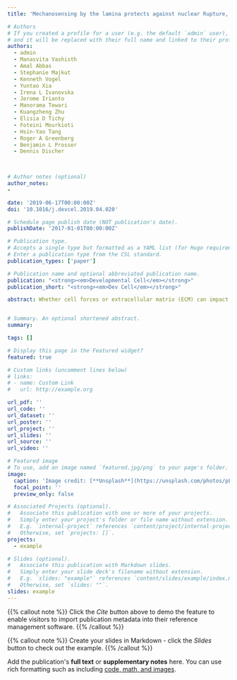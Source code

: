 ```yaml
---
title: 'Mechanosensing by the lamina protects against nuclear Rupture, DNA Damage, and cell-cycle Arrest'

# Authors
# If you created a profile for a user (e.g. the default `admin` user), write the username (folder name) here
# and it will be replaced with their full name and linked to their profile.
authors:
  - admin
  - Manasvita Vashisth
  - Amal Abbas
  - Stephanie Majkut
  - Kenneth Vogel
  - Yuntao Xia
  - Irena L Ivanovska
  - Jerome Irianto
  - Manorama Tewari
  - Kuangzheng Zhu
  - Elisia D Tichy
  - Foteini Mourkioti
  - Hsin-Yao Tang
  - Roger A Greenberg
  - Benjamin L Prosser
  - Dennis Discher

  

# Author notes (optional)
author_notes:
- 

date: '2019-06-17T00:00:00Z'
doi: '10.1016/j.devcel.2019.04.020'

# Schedule page publish date (NOT publication's date).
publishDate: '2017-01-01T00:00:00Z'

# Publication type.
# Accepts a single type but formatted as a YAML list (for Hugo requirements).
# Enter a publication type from the CSL standard.
publication_types: ['paper']

# Publication name and optional abbreviated publication name.
publication: "<strong><em>Developmental Cell</em></strong>"
publication_short: "<strong><em>Dev Cell</em></strong>"

abstract: Whether cell forces or extracellular matrix (ECM) can impact genome integrity is largely unclear. Here, acute perturbations (∼1 h) to actomyosin stress or ECM elasticity cause rapid and reversible changes in lamin-A, DNA damage, and cell cycle. The findings are especially relevant to organs such as the heart because DNA damage permanently arrests cardiomyocyte proliferation shortly after birth and thereby eliminates regeneration after injury including heart attack. Embryonic hearts, cardiac-differentiated iPS cells (induced pluripotent stem cells), and various nonmuscle cell types all show that actomyosin-driven nuclear rupture causes cytoplasmic mis-localization of DNA repair factors and excess DNA damage. Binucleation and micronuclei increase as telomeres shorten, which all favor cell-cycle arrest. Deficiencies in lamin-A and repair factors exacerbate these effects, but lamin-A-associated defects are rescued by repair factor overexpression and also by contractility modulators in clinical trials. Contractile cells on stiff ECM normally exhibit low phosphorylation and slow degradation of lamin-A by matrix-metalloprotease-2 (MMP2), and inhibition of this lamin-A turnover and also actomyosin contractility are seen to minimize DNA damage. Lamin-A is thus stress stabilized to mechano-protect the genome.


# Summary. An optional shortened abstract.
summary: 

tags: []

# Display this page in the Featured widget?
featured: true

# Custom links (uncomment lines below)
# links:
# - name: Custom Link
#   url: http://example.org

url_pdf: ''
url_code: ''
url_dataset: ''
url_poster: ''
url_project: ''
url_slides: ''
url_source: ''
url_video: ''

# Featured image
# To use, add an image named `featured.jpg/png` to your page's folder.
image:
  caption: 'Image credit: [**Unsplash**](https://unsplash.com/photos/pLCdAaMFLTE)'
  focal_point: ''
  preview_only: false

# Associated Projects (optional).
#   Associate this publication with one or more of your projects.
#   Simply enter your project's folder or file name without extension.
#   E.g. `internal-project` references `content/project/internal-project/index.md`.
#   Otherwise, set `projects: []`.
projects:
  - example

# Slides (optional).
#   Associate this publication with Markdown slides.
#   Simply enter your slide deck's filename without extension.
#   E.g. `slides: "example"` references `content/slides/example/index.md`.
#   Otherwise, set `slides: ""`.
slides: example
---
```


{{% callout note %}}
Click the _Cite_ button above to demo the feature to enable visitors to import publication metadata into their reference management software.
{{% /callout %}}

{{% callout note %}}
Create your slides in Markdown - click the _Slides_ button to check out the example.
{{% /callout %}}

Add the publication's **full text** or **supplementary notes** here. You can use rich formatting such as including [code, math, and images](https://docs.hugoblox.com/content/writing-markdown-latex/).
